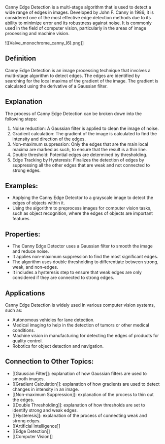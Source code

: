 Canny Edge Detection is a multi-stage algorithm that is used to detect a wide range of edges in images. Developed by John F. Canny in 1986, it is considered one of the most effective edge detection methods due to its ability to minimize error and its robustness against noise. It is commonly used in the field of computer vision, particularly in the areas of image processing and machine vision.

![[Valve_monochrome_canny_(6).png]]
## Definition

Canny Edge Detection is an image processing technique that involves a multi-stage algorithm to detect edges. The edges are identified by searching for the local maxima of the gradient of the image. The gradient is calculated using the derivative of a Gaussian filter.

## Explanation

The process of Canny Edge Detection can be broken down into the following steps:

1. Noise reduction: A Gaussian filter is applied to clean the image of noise.
2. Gradient calculation: The gradient of the image is calculated to find the intensity and direction of the edges.
3. Non-maximum suppression: Only the edges that are the main local maxima are marked as such, to ensure that the result is a thin line.
4. Double threshold: Potential edges are determined by thresholding.
5. Edge Tracking by Hysteresis: Finalizes the detection of edges by suppressing all the other edges that are weak and not connected to strong edges.

## Examples:

- Applying the Canny Edge Detector to a grayscale image to detect the edges of objects within it.
- Using the algorithm to preprocess images for computer vision tasks, such as object recognition, where the edges of objects are important features.

## Properties:

- The Canny Edge Detector uses a Gaussian filter to smooth the image and reduce noise.
- It applies non-maximum suppression to find the most significant edges.
- The algorithm uses double thresholding to differentiate between strong, weak, and non-edges.
- It includes a hysteresis step to ensure that weak edges are only considered if they are connected to strong edges.

## Applications

Canny Edge Detection is widely used in various computer vision systems, such as:

- Autonomous vehicles for lane detection.
- Medical imaging to help in the detection of tumors or other medical conditions.
- Machine vision in manufacturing for detecting the edges of products for quality control.
- Robotics for object detection and navigation.

## Connection to Other Topics:

- [[Gaussian Filter]]: explanation of how Gaussian filters are used to smooth images.
- [[Gradient Calculation]]: explanation of how gradients are used to detect changes in intensity in an image.
- [[Non-maximum Suppression]]: explanation of the process to thin out the edges.
- [[Double Thresholding]]: explanation of how thresholds are set to identify strong and weak edges.
- [[Hysteresis]]: explanation of the process of connecting weak and strong edges.
- [[Artificial Intelligence]]
- [[Edge Detection]]
- [[Computer Vision]]